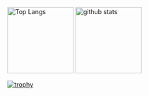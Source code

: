 <p align="left"> 
 <img alt="Top Langs" height="150px" src="https://github-readme-stats.vercel.app/api/top-langs/?username=ce31062&layout=compact&count_private=true&show_icons=true&theme=onedark" />
  <img alt="github stats" height="150px" src="https://github-readme-stats.vercel.app/api?username=ce31062&count_private=true&show_icons=true&show_icons=true&theme=onedark" />
</p>

[![trophy](https://github-profile-trophy.vercel.app/?username=ce31062&theme=onedark&column=7)](https://github.com/ryo-ma/github-profile-trophy)
